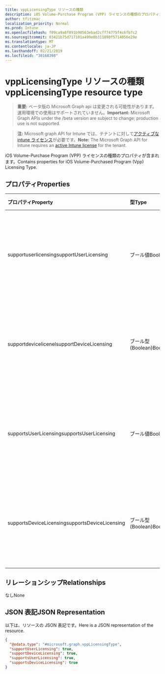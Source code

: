 ```yaml
---
title: vppLicensingType リソースの種類
description: iOS Volume-Purchase Program (VPP) ライセンスの種類のプロパティが含まれます。
author: tfitzmac
localization_priority: Normal
ms.prod: Intune
ms.openlocfilehash: f09ca9a8f891b90563ebad2cff74775f4c6fb7c2
ms.sourcegitcommit: 03421b75d717101a499e0b311890f5714056e29e
ms.translationtype: MT
ms.contentlocale: ja-JP
ms.lasthandoff: 02/21/2019
ms.locfileid: "30168398"
---
```

# <a name="vpplicensingtype-resource-type"></a><span data-ttu-id="459c0-103">vppLicensingType リソースの種類</span><span class="sxs-lookup"><span data-stu-id="459c0-103">vppLicensingType resource type</span></span>

> <span data-ttu-id="459c0-104">**重要:** ベータ版の Microsoft Graph api は変更される可能性があります。運用環境での使用はサポートされていません。</span><span class="sxs-lookup"><span data-stu-id="459c0-104">**Important:** Microsoft Graph APIs under the /beta version are subject to change; production use is not supported.</span></span>

> <span data-ttu-id="459c0-105">**注:** Microsoft graph API for Intune では、テナントに対して[アクティブな intune ライセンス](https://go.microsoft.com/fwlink/?linkid=839381)が必要です。</span><span class="sxs-lookup"><span data-stu-id="459c0-105">**Note:** The Microsoft Graph API for Intune requires an [active Intune license](https://go.microsoft.com/fwlink/?linkid=839381) for the tenant.</span></span>

<span data-ttu-id="459c0-106">iOS Volume-Purchase Program (VPP) ライセンスの種類のプロパティが含まれます。</span><span class="sxs-lookup"><span data-stu-id="459c0-106">Contains properties for iOS Volume-Purchased Program (Vpp) Licensing Type.</span></span>

## <a name="properties"></a><span data-ttu-id="459c0-107">プロパティ</span><span class="sxs-lookup"><span data-stu-id="459c0-107">Properties</span></span>
|<span data-ttu-id="459c0-108">プロパティ</span><span class="sxs-lookup"><span data-stu-id="459c0-108">Property</span></span>|<span data-ttu-id="459c0-109">型</span><span class="sxs-lookup"><span data-stu-id="459c0-109">Type</span></span>|<span data-ttu-id="459c0-110">説明</span><span class="sxs-lookup"><span data-stu-id="459c0-110">Description</span></span>|
|:---|:---|:---|
|<span data-ttu-id="459c0-111">supportuserlicensing</span><span class="sxs-lookup"><span data-stu-id="459c0-111">supportUserLicensing</span></span>|<span data-ttu-id="459c0-112">ブール値</span><span class="sxs-lookup"><span data-stu-id="459c0-112">Boolean</span></span>|<span data-ttu-id="459c0-113">プログラムがユーザー ライセンスの種類をサポートするかどうか。</span><span class="sxs-lookup"><span data-stu-id="459c0-113">Whether the program supports the user licensing type.</span></span>|
|<span data-ttu-id="459c0-114">supportdevicelicenel</span><span class="sxs-lookup"><span data-stu-id="459c0-114">supportDeviceLicensing</span></span>|<span data-ttu-id="459c0-115">ブール型 (Boolean)</span><span class="sxs-lookup"><span data-stu-id="459c0-115">Boolean</span></span>|<span data-ttu-id="459c0-116">プログラムがデバイス ライセンスの種類をサポートするかどうか。</span><span class="sxs-lookup"><span data-stu-id="459c0-116">Whether the program supports the device licensing type.</span></span>|
|<span data-ttu-id="459c0-117">supportsUserLicensing</span><span class="sxs-lookup"><span data-stu-id="459c0-117">supportsUserLicensing</span></span>|<span data-ttu-id="459c0-118">ブール値</span><span class="sxs-lookup"><span data-stu-id="459c0-118">Boolean</span></span>|<span data-ttu-id="459c0-119">プログラムがユーザー ライセンスの種類をサポートするかどうか。</span><span class="sxs-lookup"><span data-stu-id="459c0-119">Whether the program supports the user licensing type.</span></span>|
|<span data-ttu-id="459c0-120">supportsDeviceLicensing</span><span class="sxs-lookup"><span data-stu-id="459c0-120">supportsDeviceLicensing</span></span>|<span data-ttu-id="459c0-121">ブール型 (Boolean)</span><span class="sxs-lookup"><span data-stu-id="459c0-121">Boolean</span></span>|<span data-ttu-id="459c0-122">プログラムがデバイス ライセンスの種類をサポートするかどうか。</span><span class="sxs-lookup"><span data-stu-id="459c0-122">Whether the program supports the device licensing type.</span></span>|

## <a name="relationships"></a><span data-ttu-id="459c0-123">リレーションシップ</span><span class="sxs-lookup"><span data-stu-id="459c0-123">Relationships</span></span>
<span data-ttu-id="459c0-124">なし</span><span class="sxs-lookup"><span data-stu-id="459c0-124">None</span></span>

## <a name="json-representation"></a><span data-ttu-id="459c0-125">JSON 表記</span><span class="sxs-lookup"><span data-stu-id="459c0-125">JSON Representation</span></span>
<span data-ttu-id="459c0-126">以下は、リソースの JSON 表記です。</span><span class="sxs-lookup"><span data-stu-id="459c0-126">Here is a JSON representation of the resource.</span></span>
<!-- {
  "blockType": "resource",
  "@odata.type": "microsoft.graph.vppLicensingType"
}
-->
``` json
{
  "@odata.type": "#microsoft.graph.vppLicensingType",
  "supportUserLicensing": true,
  "supportDeviceLicensing": true,
  "supportsUserLicensing": true,
  "supportsDeviceLicensing": true
}
```




